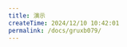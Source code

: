 ```yaml
---
title: 演示
createTime: 2024/12/10 10:42:01
permalink: /docs/gruxb079/
---
```


<CardGrid>
    <ImageCard
    image="/01.png"
    title="页面采集"
    href="https://vcs.go-easy.net:9988"
    />
    <ImageCard
    image="/02.png"
    title="后台管理"
    href="https://vcs.go-easy.net:9988"
    />
</CardGrid>
